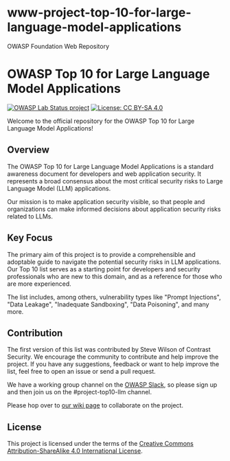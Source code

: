 # www-project-top-10-for-large-language-model-applications
OWASP Foundation Web Repository

# OWASP Top 10 for Large Language Model Applications

[![OWASP Lab Status project](https://img.shields.io/badge/owasp-labstatus-blue.svg)](https://owasp.org/projects/)
[![License: CC BY-SA 4.0](https://img.shields.io/badge/License-CC%20BY--SA%204.0-lightgrey.svg)](https://creativecommons.org/licenses/by-sa/4.0/)

Welcome to the official repository for the OWASP Top 10 for Large Language Model Applications!

## Overview

The OWASP Top 10 for Large Language Model Applications is a standard awareness document for developers and web application security. It represents a broad consensus about the most critical security risks to Large Language Model (LLM) applications.

Our mission is to make application security visible, so that people and organizations can make informed decisions about application security risks related to LLMs.

## Key Focus

The primary aim of this project is to provide a comprehensible and adoptable guide to navigate the potential security risks in LLM applications. Our Top 10 list serves as a starting point for developers and security professionals who are new to this domain, and as a reference for those who are more experienced.

The list includes, among others, vulnerability types like "Prompt Injections", "Data Leakage", "Inadequate Sandboxing", "Data Poisoning", and many more.

## Contribution

The first version of this list was contributed by Steve Wilson of Contrast Security.  We encourage the community to contribute and help improve the project. If you have any suggestions, feedback or want to help improve the list, feel free to open an issue or send a pull request.

We have a working group channel on the [OWASP Slack](https://owasp.org/slack/invite), so please sign up and then join us on the #project-top10-llm channel.

Please hop over to [our wiki page](https://github.com/OWASP/www-project-top-10-for-large-language-model-applications/wiki) to collaborate on the project.

## License

This project is licensed under the terms of the [Creative Commons Attribution-ShareAlike 4.0 International License](https://creativecommons.org/licenses/by-sa/4.0/).

